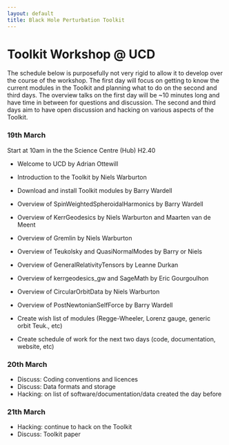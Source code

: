 ```yaml
---
layout: default
title: Black Hole Perturbation Toolkit
---
```


# Toolkit Workshop @ UCD

The schedule below is purposefully not very rigid to allow it to develop over the course of the workshop. The first day will focus on getting to know the current modules in the Toolkit and planning what to do on the second and third days. The overview talks on the first day will be ~10 minutes long and have time in between for questions and discussion. The second and third days aim to have open discussion and hacking on various aspects of the Toolkit.

### 19th March

Start at 10am in the the Science Centre (Hub) H2.40

- Welcome to UCD by Adrian Ottewill
- Introduction to the Toolkit by Niels Warburton

- Download and install Toolkit modules by Barry Wardell

- Overview of SpinWeightedSpheroidalHarmonics by Barry Wardell
- Overview of KerrGeodesics by Niels Warburton and Maarten van de Meent
- Overview of Gremlin by Niels Warburton
- Overview of Teukolsky and QuasiNormalModes by Barry or Niels
- Overview of GeneralRelativityTensors by Leanne Durkan
- Overview of kerrgeodesics_gw and SageMath by Eric Gourgoulhon
- Overview of CircularOrbitData by Niels Warburton
- Overview of PostNewtonianSelfForce by Barry Wardell

- Create wish list of modules (Regge-Wheeler, Lorenz gauge, generic orbit Teuk., etc)
- Create schedule of work for the next two days (code, documentation, website, etc)


### 20th March

- Discuss: Coding conventions and licences
- Discuss: Data formats and storage
- Hacking: on list of software/documentation/data created the day before


### 21th March


- Hacking: continue to hack on the Toolkit
- Discuss: Toolkit paper